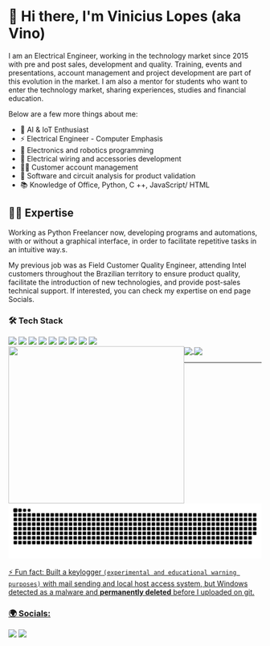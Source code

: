 # 👋 Hi there, I'm Vinicius Lopes (aka Vino)
I am an Electrical Engineer, working in the technology market since 2015 with pre and post sales, development and quality. Training, events and presentations, account management and project development are part of this evolution in the market. 
I am also a mentor for students who want to enter the technology market, sharing experiences, studies and financial education.

Below are a few more things about me:
- 🧠 AI & IoT Enthusiast
- ⚡ Electrical Engineer - Computer Emphasis
- 🤖 Electronics and robotics programming
- 🔌 Electrical wiring and accessories development
- 👨‍💼 Customer account management
- 🧩 Software and circuit analysis for product validation
- 📚 Knowledge of Office, Python, C ++, JavaScript/ HTML


## 👨‍💻 Expertise
<p> Working as Python Freelancer now, developing programs and automations, with or without a graphical interface, in order to facilitate repetitive tasks in an intuitive way.s. </p>
<p>
<p>My previous job was as Field Customer Quality Engineer, attending Intel customers throughout the Brazilian territory to ensure product quality, facilitate the introduction of new technologies, and provide post-sales technical support.
If interested, you can check my expertise on end page Socials.
</p>

### 🛠 Tech Stack
  <div>
  <img src="https://img.shields.io/badge/github-%23121011.svg?style=for-the-badge&logo=github&logoColor=white">
  <img src="https://img.shields.io/badge/git-%23F05033.svg?style=for-the-badge&logo=git&logoColor=white">
  <img src="https://img.shields.io/badge/C%2B%2B-6295cb?style=for-the-badge&logo=c%2B%2B&logoColor=white">
  <img src="https://img.shields.io/badge/LaTeX-%23008080?style=for-the-badge&logo=latex&logoColor=white">
  <img src="https://img.shields.io/badge/Python-3270a1?style=for-the-badge&logo=python&logoColor=white">
  <img src="https://img.shields.io/badge/Arduino-%2300878F?style=for-the-badge&logo=arduino&logoColor=white">
  <img src="https://img.shields.io/badge/Elixir-%234B275F?style=for-the-badge&logo=elixir&logoColor=white">
  <img src="https://img.shields.io/badge/Sublime%20Text-%23FF9800?style=for-the-badge&logo=sublimetext&logoColor=white">
  <img src="https://img.shields.io/badge/VS%20Code-%23007ACC?style=for-the-badge&logo=visualstudiocode&logoColor=white">
  </div>


<div>
<img align="left" src="https://media.giphy.com/media/836HiJc7pgzy8iNXCn/giphy.gif" width="350" height="313"/>
</div>

  
<div>
  <a href="https://github.com/TheVino">
  <img height="163em"   align="center" src="https://github-readme-stats.vercel.app/api?username=TheVino&show_icons=true&theme=jolly&include_all_commits=true&count_private=true"/>
  <img height="150em"  align="center" src="https://github-readme-stats.vercel.app/api/top-langs/?username=TheVino&&layout=compact&hide=shell&theme=jolly"/>
</div>


---

![](https://github.com/TheVino/TheVino/blob/output/github-contribution-grid-snake.svg) 

<div> 
</div>

⚡ Fun fact: Built a keylogger `(experimental and educational warning purposes)` with mail sending and local host access system, but Windows detected as a malware and **permanently deleted** before I uploaded on git.

<div> 
</div>

### 🌍 Socials: 
<div>
  <a href="https://www.linkedin.com/in/viniciuslopes-s/" target="_blank"><img src="https://img.shields.io/badge/-LinkedIn-%230077B5?style=for-the-badge&logo=linkedin&logoColor=white" target="_blank"></a> 
  <a href="https://www.instagram.com/_thevino/" target="_blank"><img src="https://img.shields.io/badge/-Instagram-%23E4405F?style=for-the-badge&logo=instagram&logoColor=white" target="_blank"></a>
</div>



<!--
**TheVino/TheVino** is a ✨ _special_ ✨ repository because its `README.md` (this file) appears on your GitHub profile.

Here are some ideas to get you started:

- 🔭 I’m currently working on ...
- 🌱 I’m currently learning ...
- 👯 I’m looking to collaborate on ...
- 🤔 I’m looking for help with ...
- 💬 Ask me about ...
- 📫 How to reach me: ...
- 😄 Pronouns: ...
- ⚡ Fun fact: ...
-->
